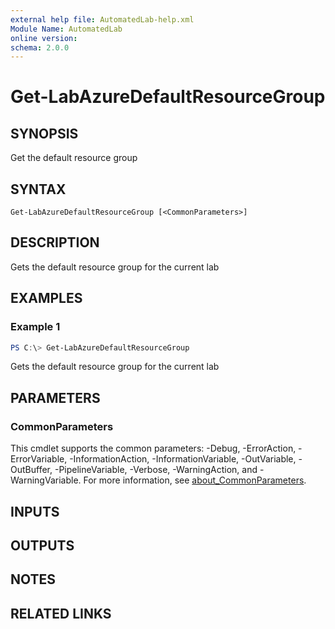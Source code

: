 ```yaml
---
external help file: AutomatedLab-help.xml
Module Name: AutomatedLab
online version:
schema: 2.0.0
---
```


# Get-LabAzureDefaultResourceGroup

## SYNOPSIS
Get the default resource group

## SYNTAX

```
Get-LabAzureDefaultResourceGroup [<CommonParameters>]
```

## DESCRIPTION
Gets the default resource group for the current lab

## EXAMPLES

### Example 1
```powershell
PS C:\> Get-LabAzureDefaultResourceGroup
```

Gets the default resource group for the current lab

## PARAMETERS

### CommonParameters
This cmdlet supports the common parameters: -Debug, -ErrorAction, -ErrorVariable, -InformationAction, -InformationVariable, -OutVariable, -OutBuffer, -PipelineVariable, -Verbose, -WarningAction, and -WarningVariable. For more information, see [about_CommonParameters](http://go.microsoft.com/fwlink/?LinkID=113216).

## INPUTS

## OUTPUTS

## NOTES

## RELATED LINKS

